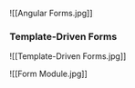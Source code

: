 ![[Angular Forms.jpg]]

### Template-Driven Forms

![[Template-Driven Forms.jpg]]

![[Form Module.jpg]]